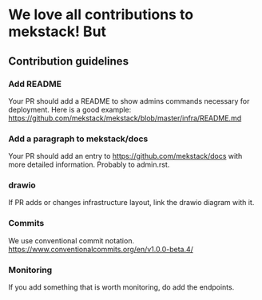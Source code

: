 # We love all contributions to mekstack! But

## Contribution guidelines

### Add README

Your PR should add a README to show admins commands necessary for deployment.
Here is a good example: https://github.com/mekstack/mekstack/blob/master/infra/README.md

### Add a paragraph to mekstack/docs

Your PR should add an entry to https://github.com/mekstack/docs with more detailed information.
Probably to admin.rst.

### drawio

If PR adds or changes infrastructure layout, link the drawio diagram with it.

### Commits

We use conventional commit notation. https://www.conventionalcommits.org/en/v1.0.0-beta.4/

### Monitoring

If you add something that is worth monitoring, do add the endpoints.
